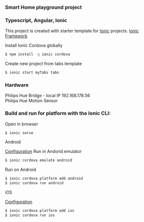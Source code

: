 ### Smart Home playground project
### Typescript, Angular, Ionic

This project is created with starter template for [Ionic](https://github.com/ionic-team/ionic2-app-base) projects.
[Ionic Framework](http://ionicframework.com/docs/)

Install Ionic Cordova globally 
```bash
$ npm install -g ionic cordova
```

Create new project from tabs template
```bash
$ ionic start myTabs tabs
```
### Hardware
Philips Hue Bridge - local IP 192.168.178.56  
Philips Hue Motion Sensor

### Build and run for platform with the Ionic CLI:
Open in browser
```bash
$ ionic serve
```

Android

[Configuration](https://cordova.apache.org/docs/en/latest/guide/platforms/android/)
Run in Andorid emulator
```bash
$ ionic cordova emulate android
```
Run on Android
```bash
$ ionic cordova platform add android
$ ionic cordova run android
``` 

iOS

[Configuration](https://cordova.apache.org/docs/en/latest/guide/platforms/ios/) 
```bash
$ ionic cordova platform add ios
$ ionic cordova run ios
```